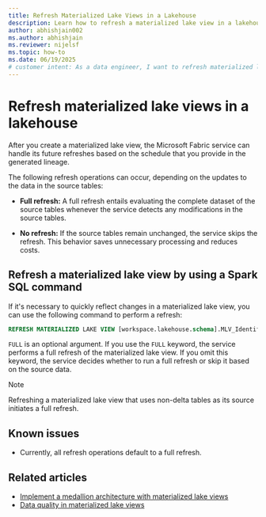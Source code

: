 ```yaml
---
title: Refresh Materialized Lake Views in a Lakehouse
description: Learn how to refresh a materialized lake view in a lakehouse in Microsoft Fabric.
author: abhishjain002 
ms.author: abhishjain 
ms.reviewer: nijelsf
ms.topic: how-to
ms.date: 06/19/2025
# customer intent: As a data engineer, I want to refresh materialized lake views in a lakehouse so that I can ensure that the data is up to date and optimize query performance.
---
```


# Refresh materialized lake views in a lakehouse

After you create a materialized lake view, the Microsoft Fabric service can handle its future refreshes based on the schedule that you provide in the generated lineage.  

The following refresh operations can occur, depending on the updates to the data in the source tables:

* **Full refresh:** A full refresh entails evaluating the complete dataset of the source tables whenever the service detects any modifications in the source tables.

* **No refresh:** If the source tables remain unchanged, the service skips the refresh. This behavior saves unnecessary processing and reduces costs.

## Refresh a materialized lake view by using a Spark SQL command

If it's necessary to quickly reflect changes in a materialized lake view, you can use the following command to perform a refresh:

```sql
REFRESH MATERIALIZED LAKE VIEW [workspace.lakehouse.schema].MLV_Identifier [FULL]
```

`FULL` is an optional argument. If you use the `FULL` keyword, the service performs a full refresh of the materialized lake view. If you omit this keyword, the service decides whether to run a full refresh or skip it based on the source data.

> [!NOTE]
> Refreshing a materialized lake view that uses non-delta tables as its source initiates a full refresh.

## Known issues

* Currently, all refresh operations default to a full refresh.

## Related articles

* [Implement a medallion architecture with materialized lake views](./tutorial.md)
* [Data quality in materialized lake views](./data-quality.md)
